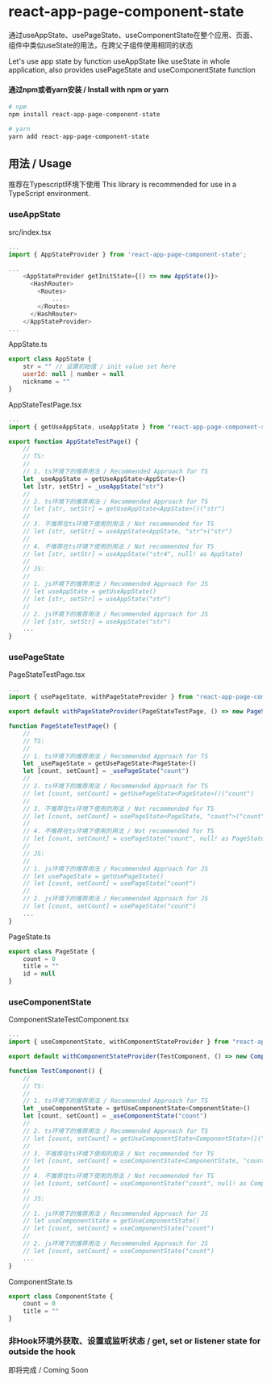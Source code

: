 react-app-page-component-state
===========
通过useAppState、usePageState、useComponentState在整个应用、页面、组件中类似useState的用法，在跨父子组件使用相同的状态 

Let's use app state by function useAppState like useState in whole application, also provides usePageState and useComponentState function

#### 通过npm或者yarn安装 / Install with npm or yarn
```bash
# npm
npm install react-app-page-component-state

# yarn
yarn add react-app-page-component-state
```

## 用法 / Usage
推荐在Typescript环境下使用
This library is recommended for use in a TypeScript environment.
### useAppState
src/index.tsx
```js
...
import { AppStateProvider } from 'react-app-page-component-state';

...
    <AppStateProvider getInitState={() => new AppState()}>
      <HashRouter>
        <Routes>
            ...
        </Routes>
      </HashRouter>
    </AppStateProvider>
...
```

AppState.ts
```js
export class AppState {
    str = "" // 设置初始值 / init value set here
    userId: null | number = null
    nickname = ""
}
```

AppStateTestPage.tsx
```js
...
import { getUseAppState, useAppState } from "react-app-page-component-state"

export function AppStateTestPage() {
    //
    // TS:
    //
    // 1. ts环境下的推荐用法 / Recommended Approach for TS
    let _useAppState = getUseAppState<AppState>()
    let [str, setStr] = _useAppState("str")
    //
    // 2. ts环境下的推荐用法 / Recommended Approach for TS
    // let [str, setStr] = getUseAppState<AppState>()("str")
    //
    // 3. 不推荐在ts环境下使用的用法 / Not recommended for TS
    // let [str, setStr] = useAppState<AppState, "str">("str")
    //
    // 4. 不推荐在ts环境下使用的用法 / Not recommended for TS
    // let [str, setStr] = useAppState("str4", null! as AppState)
    //
    // JS:
    //
    // 1. js环境下的推荐用法 / Recommended Approach for JS
    // let useAppState = getUseAppState()
    // let [str, setStr] = useAppState("str")
    //
    // 2. js环境下的推荐用法 / Recommended Approach for JS
    // let [str, setStr] = useAppState("str")
    ...
}
```


### usePageState
PageStateTestPage.tsx
```js
...
import { usePageState, withPageStateProvider } from "react-app-page-component-state"

export default withPageStateProvider(PageStateTestPage, () => new PageState())

function PageStateTestPage() {
    //
    // TS:
    //
    // 1. ts环境下的推荐用法 / Recommended Approach for TS
    let _usePageState = getUsePageState<PageState>()
    let [count, setCount] = _usePageState("count")
    //
    // 2. ts环境下的推荐用法 / Recommended Approach for TS
    // let [count, setCount] = getUsePageState<PageState>()("count")
    //
    // 3. 不推荐在ts环境下使用的用法 / Not recommended for TS
    // let [count, setCount] = usePageState<PageState, "count">("count")
    //
    // 4. 不推荐在ts环境下使用的用法 / Not recommended for TS
    // let [count, setCount] = usePageState("count", null! as PageState)
    //
    // JS:
    //
    // 1. js环境下的推荐用法 / Recommended Approach for JS
    // let usePageState = getUsePageState()
    // let [count, setCount] = usePageState("count")
    //
    // 2. js环境下的推荐用法 / Recommended Approach for JS
    // let [count, setCount] = usePageState("count")
    ...
}
```

PageState.ts
```js
export class PageState {
    count = 0
    title = ""
    id = null
}
```


### useComponentState
ComponentStateTestComponent.tsx
```js
...
import { useComponentState, withComponentStateProvider } from "react-app-page-component-state"

export default withComponentStateProvider(TestComponent, () => new ComponentState())

function TestComponent() {
    //
    // TS:
    //
    // 1. ts环境下的推荐用法 / Recommended Approach for TS
    let _useComponentState = getUseComponentState<ComponentState>()
    let [count, setCount] = _useComponentState("count")
    //
    // 2. ts环境下的推荐用法 / Recommended Approach for TS
    // let [count, setCount] = getUseComponentState<ComponentState>()("count")
    //
    // 3. 不推荐在ts环境下使用的用法 / Not recommended for TS
    // let [count, setCount] = useComponentState<ComponentState, "count">("count")
    //
    // 4. 不推荐在ts环境下使用的用法 / Not recommended for TS
    // let [count, setCount] = useComponentState("count", null! as ComponentState)
    //
    // JS:
    //
    // 1. js环境下的推荐用法 / Recommended Approach for JS
    // let useComponentState = getUseComponentState()
    // let [count, setCount] = useComponentState("count")
    //
    // 2. js环境下的推荐用法 / Recommended Approach for JS
    // let [count, setCount] = useComponentState("count")
    ...
}
```

ComponentState.ts
```js
export class ComponentState {
    count = 0
    title = ""
}
```



### 非Hook环境外获取、设置或监听状态 / get, set or listener state for outside the hook
即将完成 / Coming Soon
```js
```
